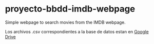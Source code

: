 # proyecto-bbdd-imdb-webpage

Simple webpage to search movies from the IMDB webpage. 

Los archivos .csv correspondientes a la base de datos estan en [Google Drive](https://drive.google.com/drive/folders/1AE_CMuB2OVy2ms-CU97SMRfvapS2Z9sp?usp=sharing)
